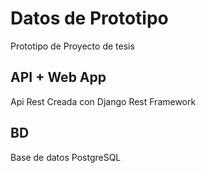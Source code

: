 # Datos de Prototipo
Prototipo de Proyecto de tesis
## API + Web App
Api Rest Creada con Django Rest Framework
## BD
Base de datos PostgreSQL

